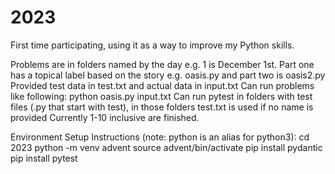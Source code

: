 # 2023

First time participating, using it as a way to improve my Python skills.

Problems are in folders named by the day e.g. 1 is December 1st.
Part one has a topical label based on the story e.g. oasis.py and part two is oasis2.py
Provided test data in test.txt and actual data in input.txt
Can run problems like following: python oasis.py input.txt
Can run pytest in folders with test files (.py that start with test), in those folders test.txt is used if no name is provided
Currently 1-10 inclusive are finished.

Environment Setup Instructions (note: python is an alias for python3):
cd 2023
python -m venv advent
source advent/bin/activate
pip install pydantic
pip install pytest
